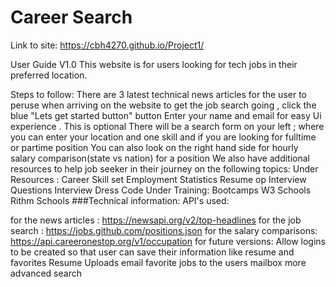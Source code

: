 # Career Search 

Link to site:
https://cbh4270.github.io/Project1/

User Guide V1.0
This website is for users looking for tech jobs in their preferred location.

Steps to follow:
There are 3 latest technical news articles for the user to peruse when arriving on the website
to get the job search going , click the blue "Lets get started button" button
Enter your name and email for easy Ui experience . This is optional
There will be a search form on your left ; where you can enter your location and one skill and if you are looking for fulltime or partime position
You can also look on the right hand side for hourly salary comparison(state vs nation) for a position
We also have additional resources to help job seeker in their journey on the following topics:
Under Resources :
Career Skill set
Employment Statistics
Resume
op Interview Questions
Interview Dress Code
Under Training:
Bootcamps
W3 Schools
Rithm Schools
###Technical information: API's used:

for the news articles : https://newsapi.org/v2/top-headlines
for the job search : https://jobs.github.com/positions.json
for the salary comparisons: https://api.careeronestop.org/v1/occupation
for future versions:
Allow logins to be created so that user can save their information like resume and favorites
Resume Uploads
email favorite jobs to the users mailbox
more advanced search





